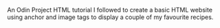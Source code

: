 An Odin Project HTML tutorial I followed to create a basic HTML website using anchor and image tags to display a couple of my favourite recipes.
